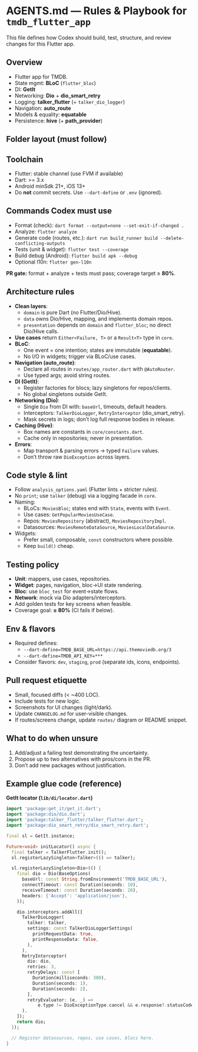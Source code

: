# AGENTS.md — Rules & Playbook for `tmdb_flutter_app`

This file defines how Codex should build, test, structure, and review changes for this Flutter app.

## Overview
- Flutter app for TMDB.
- State mgmt: **BLoC** (`flutter_bloc`)
- DI: **GetIt**
- Networking: **Dio** + **dio_smart_retry**
- Logging: **talker_flutter** (+ `talker_dio_logger`)
- Navigation: **auto_route**
- Models & equality: **equatable**
- Persistence: **hive** (+ **path_provider**)

## Folder layout (must follow)

## Toolchain
- Flutter: stable channel (use FVM if available)
- Dart: >= 3.x
- Android minSdk 21+, iOS 13+
- Do **not** commit secrets. Use `--dart-define` or `.env` (ignored).

## Commands Codex must use
- Format (check): `dart format --output=none --set-exit-if-changed .`
- Analyze: `flutter analyze`
- Generate code (routes, etc.): `dart run build_runner build --delete-conflicting-outputs`
- Tests (unit & widget): `flutter test --coverage`
- Build debug (Android): `flutter build apk --debug`
- Optional l10n: `flutter gen-l10n`

**PR gate:** format + analyze + tests must pass; coverage target ≥ **80%**.

## Architecture rules
- **Clean layers**:
    - `domain` is pure Dart (no Flutter/Dio/Hive).
    - `data` owns Dio/Hive, mapping, and implements domain repos.
    - `presentation` depends on `domain` and `flutter_bloc`; no direct Dio/Hive calls.
- **Use cases** return `Either<Failure, T>` or a `Result<T>` type in `core`.
- **BLoC**:
    - One event = one intention; states are immutable (**equatable**).
    - No I/O in widgets; trigger via BLoC/use cases.
- **Navigation (auto_route)**:
    - Declare all routes in `routes/app_router.dart` with `@AutoRouter`.
    - Use typed args; avoid string routes.
- **DI (GetIt)**:
    - Register factories for blocs; lazy singletons for repos/clients.
    - No global singletons outside GetIt.
- **Networking (Dio)**:
    - Single `Dio` from DI with: `baseUrl`, timeouts, default headers.
    - Interceptors: `TalkerDioLogger`, `RetryInterceptor` (dio_smart_retry).
    - Mask secrets in logs; don’t log full response bodies in release.
- **Caching (Hive)**:
    - Box names are constants in `core/constants.dart`.
    - Cache only in repositories; never in presentation.
- **Errors**:
    - Map transport & parsing errors → typed `Failure` values.
    - Don’t throw raw `DioException` across layers.

## Code style & lint
- Follow `analysis_options.yaml` (Flutter lints + stricter rules).
- No `print`; use `talker` (debug) via a logging facade in `core`.
- Naming:
    - BLoCs: `MoviesBloc`; states end with `State`, events with `Event`.
    - Use cases: `GetPopularMoviesUseCase`.
    - Repos: `MoviesRepository` (abstract), `MoviesRepositoryImpl`.
    - Datasources: `MoviesRemoteDataSource`, `MoviesLocalDataSource`.
- Widgets:
    - Prefer small, composable, `const` constructors where possible.
    - Keep `build()` cheap.

## Testing policy
- **Unit**: mappers, use cases, repositories.
- **Widget**: pages, navigation, bloc→UI state rendering.
- **Bloc**: use `bloc_test` for event→state flows.
- **Network**: mock via Dio adapters/interceptors.
- Add golden tests for key screens when feasible.
- Coverage goal: **≥ 80%** (CI fails if below).

## Env & flavors
- Required defines:
    - `--dart-define=TMDB_BASE_URL=https://api.themoviedb.org/3`
    - `--dart-define=TMDB_API_KEY=***`
- Consider flavors: `dev`, `staging`, `prod` (separate ids, icons, endpoints).

## Pull request etiquette
- Small, focused diffs (< ~400 LOC).
- Include tests for new logic.
- Screenshots for UI changes (light/dark).
- Update `CHANGELOG.md` for user-visible changes.
- If routes/screens change, update `routes/` diagram or README snippet.

## What to do when unsure
1. Add/adjust a failing test demonstrating the uncertainty.
2. Propose up to two alternatives with pros/cons in the PR.
3. Don’t add new packages without justification.

## Example glue code (reference)

**GetIt locator (`lib/di/locator.dart`)**
```dart
import 'package:get_it/get_it.dart';
import 'package:dio/dio.dart';
import 'package:talker_flutter/talker_flutter.dart';
import 'package:dio_smart_retry/dio_smart_retry.dart';

final sl = GetIt.instance;

Future<void> initLocator() async {
  final talker = TalkerFlutter.init();
  sl.registerLazySingleton<Talker>(() => talker);

  sl.registerLazySingleton<Dio>(() {
    final dio = Dio(BaseOptions(
      baseUrl: const String.fromEnvironment('TMDB_BASE_URL'),
      connectTimeout: const Duration(seconds: 10),
      receiveTimeout: const Duration(seconds: 20),
      headers: {'Accept': 'application/json'},
    ));

    dio.interceptors.addAll([
      TalkerDioLogger(
        talker: talker,
        settings: const TalkerDioLoggerSettings(
          printRequestData: true,
          printResponseData: false,
        ),
      ),
      RetryInterceptor(
        dio: dio,
        retries: 3,
        retryDelays: const [
          Duration(milliseconds: 300),
          Duration(seconds: 1),
          Duration(seconds: 2),
        ],
        retryEvaluator: (e, _) =>
            e.type != DioExceptionType.cancel && e.response?.statusCode != 401,
      ),
    ]);
    return dio;
  });

  // Register datasources, repos, use cases, blocs here.
}
